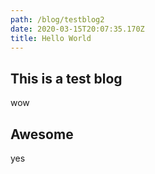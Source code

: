 ```yaml
---
path: /blog/testblog2
date: 2020-03-15T20:07:35.170Z
title: Hello World
---
```

## This is a test blog
wow

## Awesome
yes
